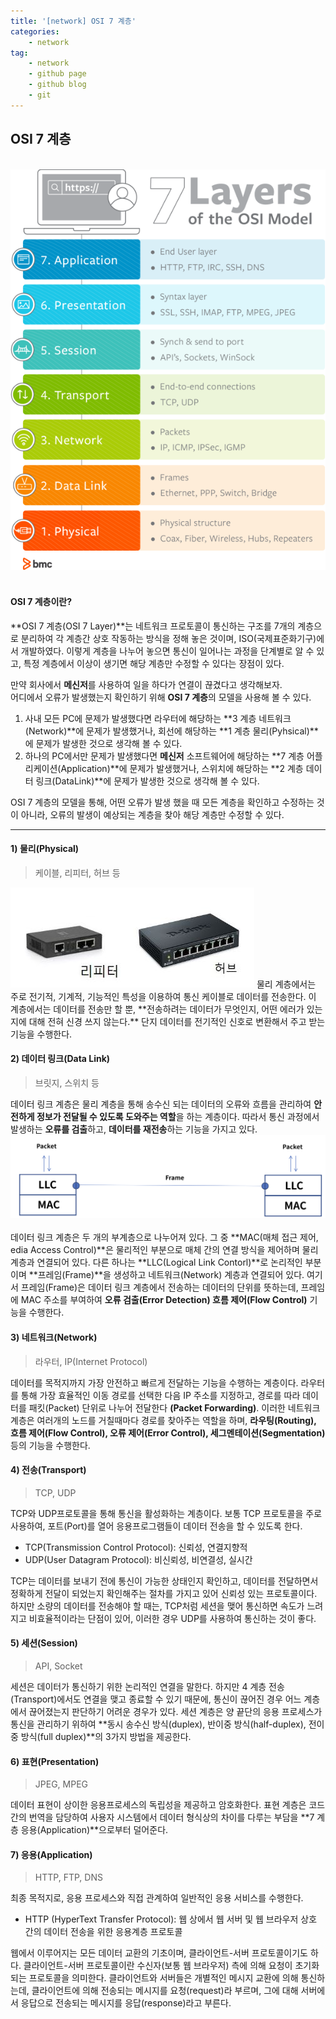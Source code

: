 ```yaml
---
title: '[network] OSI 7 계층'
categories:
    - network
tag:
    - network
    - github page
    - github blog
    - git
---
```


## OSI 7 계층
<br>
<center>
<img src="/assets/images/posts/2022-11-24-OSI 7 계층/OSI.png">
</center>
<br>

#### OSI 7 계층이란?
**OSI 7 계층(OSI 7 Layer)**는 네트워크 프로토콜이 통신하는 구조를 7개의 계층으로 분리하여 각 계층간 상호 작동하는 방식을 정해 놓은 것이며, ISO(국제표준화기구)에서 개발하였다. 이렇게 계층을 나누어 놓으면 통신이 일어나는 과정을 단계별로 알 수 있고, 특정 계층에서 이상이 생기면 해당 계층만 수정할 수 있다는 장점이 있다.

>
만약 회사에서 **메신저**를 사용하여 일을 하다가 연결이 끊겼다고 생각해보자.  
어디에서 오류가 발생했는지 확인하기 위해 **OSI 7 계층**의 모델을 사용해 볼 수 있다.  
1. 사내 모든 PC에 문제가 발생했다면 라우터에 해당하는 **3 계층 네트워크(Network)**에 문제가 발생했거나, 회선에 해당하는 **1 계층 물리(Pyhsical)**에 문제가 발생한 것으로 생각해 볼 수 있다.  
2. 하나의 PC에서만 문제가 발생했다면 **메신저** 소프트웨어에 해당하는 **7 계층 어플리케이션(Application)**에 문제가 발생했거나, 스위치에 해당하는 **2 계층 데이터 링크(DataLink)**에 문제가 발생한 것으로 생각해 볼 수 있다.  
>
OSI 7 계층의 모델을 통해, 어떤 오류가 발생 했을 때 모든 계층을 확인하고 수정하는 것이 아니라, 오류의 발생이 예상되는 계층을 찾아 해당 계층만 수정할 수 있다.
<hr>

#### 1) 물리(Physical)
> 케이블, 리피터, 허브 등

<img src="/assets/images/posts/2022-11-24-OSI 7 계층/repeater_hub.png">  
물리 계층에서는 주로 전기적, 기계적, 기능적인 특성을 이용하여 통신 케이블로 데이터를 전송한다. 이 계층에서는 데이터를 전송만 할 뿐, **전송하려는 데이터가 무엇인지, 어떤 에러가 있는지에 대해 전혀 신경 쓰지 않는다.** 단지 데이터를 전기적인 신호로 변환해서 주고 받는 기능을 수행한다.

#### 2) 데이터 링크(Data Link)
> 브릿지, 스위치 등

데이터 링크 계층은 물리 계층을 통해 송수신 되는 데이터의 오류와 흐름을 관리하여 **안전하게 정보가 전달될 수 있도록 도와주는 역할**을 하는 계층이다. 따라서 통신 과정에서 발생하는 **오류를 검출**하고, **데이터를 재전송**하는 기능을 가지고 있다.
<img src="/assets/images/posts/2022-11-24-OSI 7 계층/datalink.png">  
<br>
데이터 링크 계층은 두 개의 부계층으로 나누어져 있다. 그 중 **MAC(매체 접근 제어, edia Access Control)**은 물리적인 부분으로 매체 간의 연결 방식을 제어하며 물리 계층과 연결되어 있다. 다른 하나는 **LLC(Logical Link Contorl)**로 논리적인 부분이며 **프레임(Frame)**을 생성하고 네트워크(Network) 계층과 연결되어 있다. 여기서 프레임(Frame)은 데이터 링크 계층에서 전송하는 데이터의 단위를 뜻하는데, 프레임에 MAC 주소를 부여하여 **오류 검출(Error Detection) 흐름 제어(Flow Control)** 기능을 수행한다.

#### 3) 네트워크(Network)
> 라우터, IP(Internet Protocol)

데이터를 목적지까지 가장 안전하고 빠르게 전달하는 기능을 수행하는 계층이다. 라우터를 통해 가장 효율적인 이동 경로를 선택한 다음 IP 주소를 지정하고, 경로를 따라 데이터를 패킷(Packet) 단위로 나누어 전달한다 **(Packet Forwarding)**. 이러한 네트워크 계층은 여러개의 노드를 거칠때마다 경로를 찾아주는 역할을 하며, **라우팅(Routing), 흐름 제어(Flow Control), 오류 제어(Error Control), 세그멘테이션(Segmentation)** 등의 기능을 수행한다.

#### 4) 전송(Transport)
> TCP, UDP

TCP와 UDP프로토콜을 통해 통신을 활성화하는 계층이다. 보통 TCP 프로토콜을 주로 사용하여, 포트(Port)를 열어 응용프로그램들이 데이터 전송을 할 수 있도록 한다.  
- TCP(Transmission Control Protocol): 신뢰성, 연결지향적
- UDP(User Datagram Protocol): 비신뢰성, 비연결성, 실시간

TCP는 데이터를 보내기 전에 통신이 가능한 상태인지 확인하고, 데이터를 전달하면서 정확하게 전달이 되었는지 확인해주는 절차를 가지고 있어 신뢰성 있는 프로토콜이다. 하지만 소량의 데이터를 전송해야 할 때는, TCP처럼 세션을 맺어 통신하면 속도가 느려지고 비효율적이라는 단점이 있어, 이러한 경우 UDP를 사용하여 통신하는 것이 좋다.

#### 5) 세션(Session)
> API, Socket

세션은 데이터가 통신하기 위한 논리적인 연결을 말한다. 하지만 4 계층 전송(Transport)에서도 연결을 맺고 종료할 수 있기 때문에, 통신이 끊어진 경우 어느 계층에서 끊어졌는지 판단하기 어려운 경우가 있다. 세션 계층은 양 끝단의 응용 프로세스가 통신을 관리하기 위하여 **동시 송수신 방식(duplex), 반이중 방식(half-duplex), 전이중 방식(full duplex)**의 3가지 방법을 제공한다.

#### 6) 표현(Presentation)
> JPEG, MPEG

데이터 표현이 상이한 응용프로세스의 독립성을 제공하고 암호화한다. 표현 계층은 코드 간의 번역을 담당하여 사용자 시스템에서 데이터 형식상의 차이를 다루는 부담을 **7 계층 응용(Application)**으로부터 덜어준다.

#### 7) 응용(Application)
> HTTP, FTP, DNS

최종 목적지로, 응용 프로세스와 직접 관계하여 일반적인 응용 서비스를 수행한다.  
- HTTP (HyperText Transfer Protocol): 웹 상에서 웹 서버 및 웹 브라우저 상호 간의 데이터 전송을 위한 응용계층 프로토콜

웹에서 이루어지는 모든 데이터 교환의 기초이며, 클라이언트-서버 프로토콜이기도 하다. 클라이언트-서버 프로토콜이란 수신자(보통 웹 브라우저) 측에 의해 요청이 초기화 되는 프로토콜을 의미한다. 클라이언트와 서버들은 개별적인 메시지 교환에 의해 통신하는데, 클라이언트에 의해 전송되는 메시지를 요청(request)라 부르며, 그에 대해 서버에서 응답으로 전송되는 메시지를 응답(response)라고 부른다.